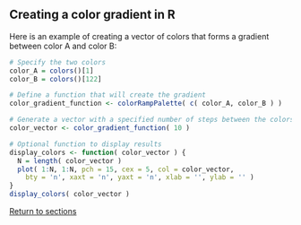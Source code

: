 ## Creating a color gradient in R

Here is an example of creating a vector of colors that forms a gradient between color A and color B:

```R
# Specify the two colors
color_A = colors()[1]
color_B = colors()[122]

# Define a function that will create the gradient
color_gradient_function <- colorRampPalette( c( color_A, color_B ) )

# Generate a vector with a specified number of steps between the colors
color_vector <- color_gradient_function( 10 )

# Optional function to display results
display_colors <- function( color_vector ) {
  N = length( color_vector )
  plot( 1:N, 1:N, pch = 15, cex = 5, col = color_vector, 
    bty = 'n', xaxt = 'n', yaxt = 'n', xlab = '', ylab = '' )
}
display_colors( color_vector )
```

[Return to sections](C00_P002_Chapters.md)
